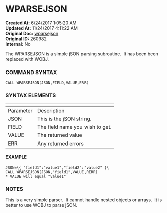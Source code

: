 # WPARSEJSON

<PageHeader />

**Created At:** 6/24/2017 1:05:20 AM  
**Updated At:** 11/24/2017 4:11:22 AM  
**Original Doc:** [wparsejson](https://docs.zumasys.com/36566-mv-connect-api/wparsejson)  
**Original ID:** 260982  
**Internal:** No  


The WPARSEJSON is a simple jSON parsing subroutine.  It has been been replaced with WOBJ.

### COMMAND SYNTAX

```
CALL WPARSEJSON(JSON,FIELD,VALUE,ERR)
```

### SYNTAX ELEMENTS


| <!----> | <!----> |
| --- | --- |
| Parameter | Description |
| JSON | This is the jSON string. |
| FIELD | The field name you wish to get. |
| VALUE | The returned value |
| ERR | Any returned errors |


#### EXAMPLE

```
JSON=\{ "field1":"value1","field2":"value2" }\
CALL WPARSEJSON(JSON,"field1",VALUE,RERR)
* VALUE will equal "value1"
```

### NOTES

This is a very simple parser.  It cannot handle nested objects or arrays.  It is better to use WOBJ to parse jSON.
